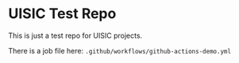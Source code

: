 # UISIC Test Repo

This is just a test repo for UISIC projects.

There is a job file here: `.github/workflows/github-actions-demo.yml`

